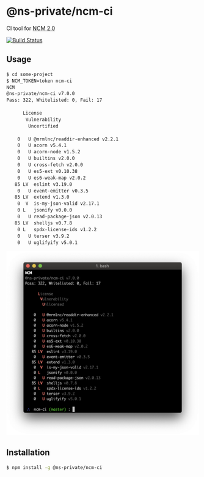 # @ns-private/ncm-ci
CI tool for [NCM 2.0](https://github.com/nodesource/ncm)

[![Build Status](http://badges.control-tower.nodesource.io/ncm-ci/status.svg)](https://us-west-2.console.aws.amazon.com/codebuild/home?region=us-west-2#/projects/ncm-ci-ci/view)

## Usage

```bash
$ cd some-project
$ NCM_TOKEN=token ncm-ci
NCM
@ns-private/ncm-ci v7.0.0
Pass: 322, Whitelisted: 0, Fail: 17

      License
       Vulnerability
        Uncertified

    0   U @mrmlnc/readdir-enhanced v2.2.1
    0   U acorn v5.4.1
    0   U acorn-node v1.5.2
    0   U builtins v2.0.0
    0   U cross-fetch v2.0.0
    0   U es5-ext v0.10.38
    0   U es6-weak-map v2.0.2
   85 LV  eslint v3.19.0
    0   U event-emitter v0.3.5
   85 LV  extend v1.3.0
    0  V  is-my-json-valid v2.17.1
    0 L   jsonify v0.0.0
    0   U read-package-json v2.0.13
   85 LV  shelljs v0.7.8
    0 L   spdx-license-ids v1.2.2
    0   U terser v3.9.2
    0   U uglifyify v5.0.1

```

![screenshot](screenshot.png)

## Installation

```bash
$ npm install -g @ns-private/ncm-ci
```
